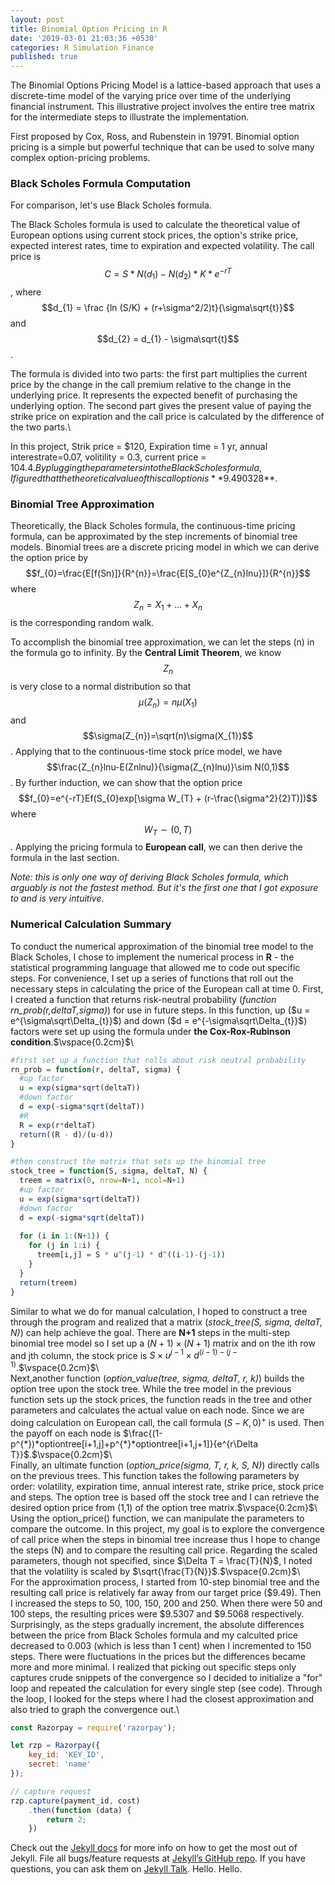 ```yaml
---
layout: post
title: Binomial Option Pricing in R
date: '2019-03-01 21:03:36 +0530'
categories: R Simulation Finance
published: true
---
```


The Binomial Options Pricing Model is a lattice-based approach that uses a discrete-time model of the varying price over time of the underlying financial instrument. This illustrative project involves the entire tree matrix for the intermediate steps to illustrate the implementation. 

First proposed by Cox, Ross, and Rubenstein in 19791. Binomial option pricing is a simple but powerful technique that can be used to solve many complex option-pricing problems. 

### Black Scholes Formula Computation
For comparison, let's use Black Scholes formula.

The Black Scholes formula is used to calculate the theoretical value of European options using current stock prices, the option's strike price, expected interest rates, time to expiration and expected volatility. The call price is  $$C = S* N(d_{1}) - N(d_{2}) * K* e^{-rT}$$, where $$d_{1} = \frac {ln (S/K) + (r+\sigma^2/2)t}{\sigma\sqrt{t}}$$ and
$$d_{2} = d_{1} - \sigma\sqrt{t}$$.

The formula is divided into two parts: the first part multiplies the current price by the change in the call premium relative to the change in the underlying price. It represents the expected benefit of purchasing the underlying option. The second part gives the present value of paying the strike price on expiration and the call price is calculated by the difference of the two parts.\  

In this project, Strik price = $120, Expiration time = 1 yr, annual interestrate=0.07, volitility = 0.3, current price = $104.4. By plugging the parameters into the Black Scholes formula, I figured that the theoretical value of this call option is **$9.490328**. 

### Binomial Tree Approximation 
Theoretically, the Black Scholes formula, the continuous-time pricing formula, can be approximated by the step increments of binomial tree models. Binomial trees are a discrete pricing model in which we can derive the option price by 
$$f_{0}=\frac{E[f(Sn)]}{R^{n}}=\frac{E[S_{0}e^{Z_{n}lnu}]}{R^{n}}$$ 
where $$Z_{n}=X_{1}+...+X_{n}$$ is the corresponding random walk. 

To accomplish the binomial tree approximation, we can let the steps (n) in the formula go to infinity. By the **Central Limit Theorem**, we know $$Z_{n}$$ is very close to a normal distribution so that $$\mu(Z_{n})=n\mu(X_{1})$$ and $$\sigma(Z_{n})=\sqrt(n)\sigma(X_{1})$$. Applying that to the continuous-time stock price model, we have $$\frac{Z_{n}lnu-E(Znlnu)}{\sigma(Z_{n}lnu)}\sim N(0,1)$$. By further induction, we can show that the option price $$f_{0}=e^{-rT}Ef(S_{0}exp[\sigma W_{T} + (r-\frac{\sigma^2}{2}T)])$$ where $$W_{T} \sim (0,T)$$. Applying the pricing formula to **European call**, we can then derive the formula in the last section.

*Note: this is only one way of deriving Black Scholes formula, which arguably is not the fastest method. But it's the first one that I got exposure to and is very intuitive.*

### Numerical Calculation Summary
To conduct the numerical approximation of the binomial tree model to the Black Scholes, I chose to implement the numerical process in **R** - the statistical programming language that allowed me to code out specific steps. For convenience, I set up a series of functions that roll out the necessary steps in calculating the price of the European call at time 0. First, I created a function that returns risk-neutral probability (*function rn_prob(r,deltaT,sigma)*) for use in future steps. In this function, up ($u = e^{\sigma\sqrt\Delta_{t}}$) and down ($d = e^{-\sigma\sqrt\Delta_{t}}$) factors were set up using the formula under **the Cox-Rox-Rubinson condition**.$\vspace{0.2cm}$\   
```r
#first set up a function that rolls about risk neutral probability
rn_prob = function(r, deltaT, sigma) {
  #up factor
  u = exp(sigma*sqrt(deltaT))
  #down factor
  d = exp(-sigma*sqrt(deltaT))
  #R
  R = exp(r*deltaT)
  return((R - d)/(u-d))
}

#then construct the matrix that sets up the binomial tree 
stock_tree = function(S, sigma, deltaT, N) {
  treem = matrix(0, nrow=N+1, ncol=N+1)
  #up factor
  u = exp(sigma*sqrt(deltaT))
  #down factor
  d = exp(-sigma*sqrt(deltaT))
  
  for (i in 1:(N+1)) {
    for (j in 1:i) {
      treem[i,j] = S * u^(j-1) * d^((i-1)-(j-1))
    }
  }
  return(treem)
}
```
Similar to what we do for manual calculation, I hoped to construct a tree through the program and realized that a matrix (*stock_tree(S, sigma, deltaT, N)*) can help achieve the goal. There are **N+1** steps in the multi-step binomial tree model so I set up a $(N+1)\times(N+1)$ matrix and on the ith row and jth column, the stock price is $S\times u^{j-1} \times d^{(i-1)-(j-1)}$.$\vspace{0.2cm}$\   
Next,another function (*option_value(tree, sigma, deltaT, r, k)*) builds the option tree upon the stock tree. While the tree model in the previous function sets up the stock prices, the function reads in the tree and other parameters and calculates the actual value on each node. Since we are doing calculation on European call, the call formula $(S-K,0)^{+}$ is used. Then the payoff on each node is $\frac{(1-p^{*})*optiontree[i+1,j]+p^{*}*optiontree[i+1,j+1]}{e^{r\Delta T}}$.$\vspace{0.2cm}$\   
Finally, an ultimate function (*option_price(sigma, T, r, k, S, N)*) directly calls on the previous trees. This function takes the following parameters by order: volatility, expiration time, annual interest rate, strike price, stock price and steps. The option tree is based off the stock tree and I can retrieve the desired option price from (1,1) of the option tree matrix.$\vspace{0.2cm}$\   
Using the option_price() function, we can manipulate the parameters to compare the outcome. In this project, my goal is to explore the convergence of call price when the steps in binomial tree increase thus I hope to change the steps (N) and to compare the resulting call price. Regarding the scaled parameters, though not specified, since  $\Delta T = \frac{T}{N}$, I noted that the volatility is scaled by $\sqrt{\frac{T}{N}}$.$\vspace{0.2cm}$\   
For the approximation process, I started from 10-step binomial tree and the resulting call price is relatively far away from our target price ($9.49). Then I increased the steps to 50, 100, 150, 200 and 250. When there were 50 and 100 steps, the resulting prices were $9.5307 and $9.5068 respectively. Surprisingly, as the steps gradually increment, the absolute differences between the price from Black Scholes formula and my calculted price decreased to 0.003 (which is less than 1 cent)  when I incremented to 150 steps. There were fluctuations in the prices but the differences became more and more minimal. I realized that picking out specific steps only captures crude snippets of the convergence so I decided to initialize a "for" loop and repeated the calculation for every single step (see code). Through the loop, I looked for the steps where I had the closest approximation and also tried to graph the convergence out.\  
```javascript
const Razorpay = require('razorpay');

let rzp = Razorpay({
	key_id: 'KEY_ID',
	secret: 'name'
});

// capture request
rzp.capture(payment_id, cost)
	.then(function (data) {
		return 2;
	})
```

Check out the [Jekyll docs][jekyll-docs] for more info on how to get the most out of Jekyll. File all bugs/feature requests at [Jekyll’s GitHub repo][jekyll-gh]. If you have questions, you can ask them on [Jekyll Talk][jekyll-talk].
Hello.
Hello.

[jekyll-docs]: https://jekyllrb.com/docs/home
[jekyll-gh]:   https://github.com/jekyll/jekyll
[jekyll-talk]: https://talk.jekyllrb.com/
